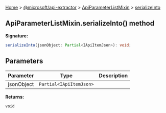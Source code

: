 [Home](./index) &gt; [@microsoft/api-extractor](./api-extractor.md) &gt; [ApiParameterListMixin](./api-extractor.apiparameterlistmixin.md) &gt; [serializeInto](./api-extractor.apiparameterlistmixin.serializeinto.md)

## ApiParameterListMixin.serializeInto() method

<b>Signature:</b>

```typescript
serializeInto(jsonObject: Partial<IApiItemJson>): void;
```

## Parameters

|  Parameter | Type | Description |
|  --- | --- | --- |
|  jsonObject | `Partial<IApiItemJson>` |  |

<b>Returns:</b>

`void`

